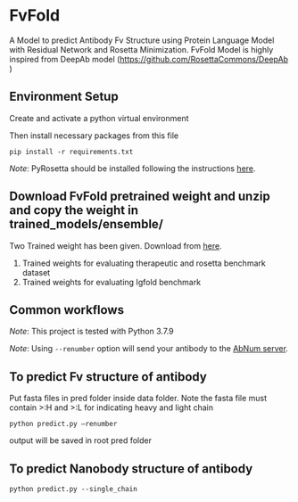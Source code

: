 # FvFold
A Model to predict Antibody Fv Structure using Protein Language Model with Residual Network and Rosetta Minimization. FvFold Model is highly inspired from DeepAb model (https://github.com/RosettaCommons/DeepAb )
## Environment Setup

 Create and activate a python virtual environment

Then install necessary packages from this file
```
pip install -r requirements.txt
```

_Note_: PyRosetta should be installed following the instructions [here](http://pyrosetta.org/downloads).

## Download FvFold pretrained weight and unzip and copy the weight in trained_models/ensemble/
Two Trained weight has been given. Download from [here](https://zenodo.org/records/10791148).
1)	Trained weights for evaluating therapeutic and rosetta benchmark dataset
2)	Trained weights for evaluating Igfold benchmark


## Common workflows

_Note_: This project is tested with Python 3.7.9

_Note_: Using `--renumber` option will send your antibody to the [AbNum server](http://www.bioinf.org.uk/abs/abnum/).

## To predict Fv structure of antibody
Put fasta files in pred folder inside data folder. Note the fasta file must contain >:H and >:L for indicating heavy and light chain
```
python predict.py –renumber
```
output will be saved in root pred folder

## To predict Nanobody structure of antibody
```
python predict.py --single_chain
```


